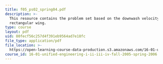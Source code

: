 ```yaml
---
title: f05_ps02_spring04.pdf
description: >-
  This resource contains the problem set based on the downwash velocity for a
  rectangular wing.
type: course
layout: pdf
uid: 80fecf56c257d4f391eb9564ad7e18fc
file_type: application/pdf
file_location: >-
  https://open-learning-course-data-production.s3.amazonaws.com/16-01-unified-engineering-i-ii-iii-iv-fall-2005-spring-2006/80fecf56c257d4f391eb9564ad7e18fc_f05_ps02_spring04.pdf
course_id: 16-01-unified-engineering-i-ii-iii-iv-fall-2005-spring-2006
---
```


